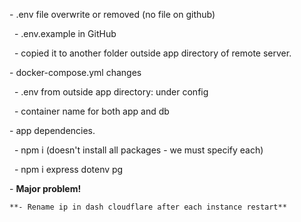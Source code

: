 \- .env file overwrite or removed (no file on github)

&nbsp;	- .env.example in GitHub 

&nbsp;	- copied it to another folder outside app directory of remote server.

\- docker-compose.yml changes

&nbsp;	- .env from outside app directory: under config

&nbsp;	- container name for both app and db

\- app dependencies. 

&nbsp;	- npm i (doesn't install all packages - we must specify each)

&nbsp;	- npm i express dotenv pg

\- **Major problem!**

	**- Rename ip in dash cloudflare after each instance restart**

